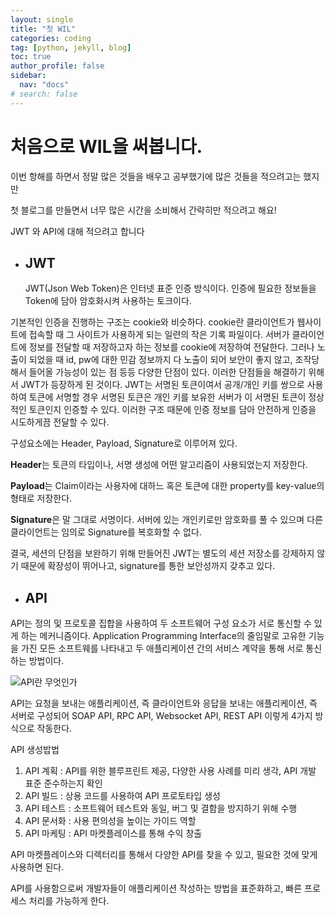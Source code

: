 ```yaml
---
layout: single
title: "첫 WIL"
categories: coding
tag: [python, jekyll, blog]
toc: true
author_profile: false
sidebar:
  nav: "docs"
# search: false
---
```


# 처음으로 WIL을 써봅니다.

이번 항해를 하면서 정말 많은 것들을 배우고 공부했기에 많은 것들을 적으려고는 했지만

첫 블로그를 만들면서 너무 많은 시간을 소비해서 간략히만 적으려고 해요!

JWT 와 API에 대해 적으려고 합니다

- ## JWT

  JWT(Json Web Token)은 인터넷 표준 인증 방식이다. 인증에 필요한 정보들을 Token에 담아 암호화시켜 사용하는 토크이다.

기본적인 인증을 진행하는 구조는 cookie와 비슷하다. cookie란 클라이언트가 웹사이트에 접속할 때 그 사이트가 사용하게 되는 일련의 작은 기록 파일이다. 서버가 클라이언트에 정보를 전달할 때 저장하고자 하는 정보를 cookie에 저장하여 전달한다. 그러나 노출이 되었을 때 id, pw에 대한 민감 정보까지 다 노출이 되어 보안이 좋지 않고, 조작당해서 들어올 가능성이 있는 점 등등 다양한 단점이 있다. 이러한 단점들을 해결하기 위해서 JWT가 등장하게 된 것이다. JWT는 서명된 토큰이여서 공개/개인 키를 쌍으로 사용하여 토큰에 서명할 경우 서명된 토큰은 개인 키를 보유한 서버가 이 서명된 토큰이 정상적인 토큰인지 인증할 수 있다. 이러한 구조 때문에 인증 정보를 담아 안전하게 인증을 시도하게끔 전달할 수 있다.

구성요소에는 Header, Payload, Signature로 이루어져 있다.

**Header**는 토큰의 타입이나, 서명 생성에 어떤 알고리즘이 사용되었는지 저장한다.

**Payload**는 Claim이라는 사용자에 대하느 혹은 토큰에 대한 property를 key-value의 형태로 저장한다.

**Signature**은 말 그대로 서명이다. 서버에 있는 개인키로만 암호화를 풀 수 있으며 다른 클라이언트는 임의로 Signature를 복호화할 수 없다.

결국, 세션의 단점을 보완하기 위해 만들어진 JWT는 별도의 세션 저장소를 강제하지 않기 때문에 확장성이 뛰어나고, signature를 통한 보안성까지 갖추고 있다.

- ## API

API는 정의 및 프로토콜 집합을 사용하여 두 소프트웨어 구성 요소가 서로 통신할 수 있게 하는 메커니즘이다. Application Programming Interface의 줄임말로 고유한 기능을 가진 모든 소프트웨를 나타내고 두 애플리케이션 간의 서비스 계약을 통해 서로 통신하는 방법이다.

![API란 무엇인가](https://blog.wishket.com/wp-content/uploads/2019/10/API-%EC%89%BD%EA%B2%8C-%EC%95%8C%EC%95%84%EB%B3%B4%EA%B8%B0.png)

API는 요청을 보내는 애플리케이션, 즉 클라이언트와 응답을 보내는 애플리케이션, 즉 서버로 구성되어 SOAP API, RPC API, Websocket API, REST API 이렇게 4가지 방식으로 작동한다.

API 생성밥법

1. API 계획 : API를 위한 블루프린트 제공, 다양한 사용 사례를 미리 생각, API 개발 표준 준수하는지 확인
2. API 빌드 : 상용 코드를 사용하여 API 프로토타입 생성
3. API 테스트 : 소프트웨어 테스트와 동일, 버그 및 결함을 방지하기 위해 수행
4. API 문서화 : 사용 편의성을 높이는 가이드 역할
5. API 마케팅 : API 마켓플레이스를 통해 수익 창출

API 마켓플레이스와 디렉터리를 통해서 다양한 API를 찾을 수 있고, 필요한 것에 맞게 사용하면 된다.

API를 사용함으로써 개발자들이 애플리케이션 작성하는 방법을 표준화하고, 빠른 프로세스 처리를 가능하게 한다.
